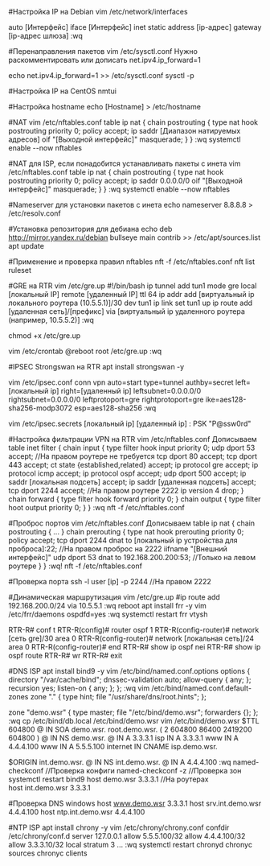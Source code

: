 #Настройка IP на Debian
vim /etc/network/interfaces

auto [Интерфейс]
iface [Интерфейс] inet static
address [ip-адрес]
gateway [ip-адрес шлюза]
:wq

#Перенаправления пакетов
vim /etc/sysctl.conf
Нужно раскомментировать или дописать
net.ipv4.ip_forward=1

echo net.ipv4.ip_forward=1 >> /etc/sysctl.conf
sysctl -p


#Настройка IP на CentOS
nmtui

#Настройка hostname
echo [Hostname] > /etc/hostname

#NAT
vim /etc/nftables.conf
table ip nat {
	chain postrouting {
		type nat hook postrouting priority 0; policy accept;
		ip saddr [Диапазон натируемых адресов] oif "[Выходной интерфейс]" masquerade;
	}
}
:wq
systemctl enable --now nftables

#NAT для ISP, если понадобится устанавливать пакеты с инета
vim /etc/nftables.conf
table ip nat {
	chain postrouting {
		type nat hook postrouting priority 0; policy accept;
		ip saddr 0.0.0.0/0 oif "[Выходной интерфейс]" masquerade;
	}
}
:wq
systemctl enable --now nftables

#Nameserver для установки пакетов с инета
echo nameserver 8.8.8.8 > /etc/resolv.conf

#Установка репозитория для дебиана
echo deb http://mirror.yandex.ru/debian bullseye main contrib >> /etc/apt/sources.list
apt update

#Применение и проверка правил nftables 
nft -f /etc/nftables.conf
nft list ruleset

#GRE на RTR
vim /etc/gre.up
#!/bin/bash
ip tunnel add tun1 mode gre local [локальный IP] remote [удаленный IP] ttl 64
ip addr add [виртуальный ip локального роутера (10.5.5.1)]/30 dev tun1
ip link set tun1 up
ip route add [удаленная сеть]/[префикс] via [виртуальный ip удаленного роутера (например, 10.5.5.2)]
:wq

chmod +x /etc/gre.up

vim /etc/crontab
@reboot		root	/etc/gre.up
:wq

#IPSEC Strongswan на RTR
apt install strongswan -y

vim /etc/ipsec.conf
conn vpn
	auto=start
	type=tunnel
	authby=secret
	left=[локальный ip]
	right=[удаленный ip]
	leftsubnet=0.0.0.0/0
	rightsubnet=0.0.0.0/0
	leftprotoport=gre
	rightprotoport=gre
	ike=aes128-sha256-modp3072
	esp=aes128-sha256
:wq

vim /etc/ipsec.secrets
[локальный ip] [удаленный ip] : PSK "P@ssw0rd"

#Настройка фильтрации VPN на RTR
vim /etc/nftables.conf
Дописываем
table inet filter {
	chain input {
		type filter hook input priority 0;
		udp dport 53 accept; //На правом роутере не требуется
		tcp dport 80 accept;
		tcp dport 443 accept;
		ct state {established,related} accept;
		ip protocol gre accept;
		ip protocol icmp accept;
		ip protocol ospf accept;
		udp dport 500 accept;
		ip saddr [локальная подсеть] accept;
		ip saddr [удаленная подсеть] accept;
		tcp dport 2244 accept; //На правом роутере 2222
		ip version 4 drop;
	}
	chain forward {
		type filter hook forward priority 0;
	}
	chain output {
		type filter hoot output priority 0;
	}
}
:wq
nft -f /etc/nftables.conf

#Проброс портов
vim /etc/nftables.conf
Дописываем
table ip nat {
	chain postrouting {
		...
	}
	chain prerouting {
		type nat hook prerouting priority 0; policy accept;
		tcp dport 2244 dnat to [локальный ip устройства для проброса]:22; //На правом проброс на 2222
		iifname "[Внешний интерфейс]" udp dport 53 dnat to 192.168.200.200:53; //Только на левом роутере
	}
}
:wq!
nft -f /etc/nftables.conf

#Проверка порта
ssh -l user [ip] -p 2244 //На правом 2222 

#Динамическая маршрутизация
vim /etc/gre.up
#ip route add 192.168.200.0/24 via 10.5.5.1
:wq
reboot
apt install frr -y
vim /etc/frr/daemons
ospdfd=yes
:wq
systemctl restart frr
vtysh

RTR-R# conf t
RTR-R(config)# router ospf 1
RTR-R(config-router)# network [сеть gre]/30 area 0
RTR-R(config-router)# network [локальная сеть]/24 area 0
RTR-R(config-router)# end
RTR-R# show ip ospf nei
RTR-R# show ip ospf route
RTR-R# wr
RTR-R# exit

#DNS ISP
apt install bind9 -y
vim /etc/bind/named.conf.options
options {
	directory "/var/cache/bind";
	dnssec-validation auto;	
	allow-query { any; };
	recursion yes;
	listen-on { any; };
};
:wq
vim /etc/bind/named.conf.default-zones
zone "." {
	type hint;
	file "/usr/share/dns/root.hints";
};

zone "demo.wsr" {
	type master;
	file "/etc/bind/demo.wsr";
	forwarders {};
};
:wq
cp /etc/bind/db.local /etc/bind/demo.wsr
vim /etc/bind/demo.wsr
$TTL 604800
@	IN	SOA	demo.wsr. root.demo.wsr. (
				2
				604800
				86400
				2419200
				604800 )
@	IN	NS	demo.wsr.
@	IN	A	3.3.3.1
isp	IN	A	3.3.3.1
www	IN	A	4.4.4.100
www	IN	A	5.5.5.100
internet	IN	CNAME	isp.demo.wsr.

$ORIGIN	int.demo.wsr.
@	IN	NS	int.demo.wsr.
@	IN	A	4.4.4.100
:wq
named-checkconf		//Проверка конфиги
named-checkconf -z 	//Проверка зон
systemctl restart bind9
host demo.wsr 3.3.3.1	//На роутерах	
host int.demo.wsr 3.3.3.1

#Проверка DNS windows
host www.demo.wsr 3.3.3.1
host srv.int.demo.wsr 4.4.4.100
host ntp.int.demo.wsr 4.4.4.100

#NTP ISP
apt install chrony -y
vim /etc/chrony/chrony.conf
confdir /etc/chrony/conf.d
server 127.0.0.1
allow 5.5.5.100/32
allow 4.4.4.100/32
allow 3.3.3.10/32
local stratum 3
...
:wq
systemctl restart chronyd
chronyc sources
chronyc clients
